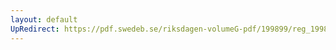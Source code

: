 ```yaml
---
layout: default
UpRedirect: https://pdf.swedeb.se/riksdagen-volumeG-pdf/199899/reg_199899/reg_199899_0155.pdf
---
```

